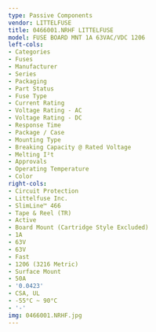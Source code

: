 ```yaml
---
type: Passive Components
vendor: LITTELFUSE
title: 0466001.NRHF LITTELFUSE
model: FUSE BOARD MNT 1A 63VAC/VDC 1206
left-cols:
- Categories
- Fuses
- Manufacturer
- Series
- Packaging 
- Part Status
- Fuse Type
- Current Rating
- Voltage Rating - AC
- Voltage Rating - DC
- Response Time
- Package / Case
- Mounting Type
- Breaking Capacity @ Rated Voltage
- Melting I²t
- Approvals
- Operating Temperature
- Color
right-cols:
- Circuit Protection
- Littelfuse Inc.
- SlimLine™ 466
- Tape & Reel (TR) 
- Active
- Board Mount (Cartridge Style Excluded)
- 1A
- 63V
- 63V
- Fast
- 1206 (3216 Metric)
- Surface Mount
- 50A
- '0.0423'
- CSA, UL
- -55°C ~ 90°C
- '-'
img: 0466001.NRHF.jpg
---
```

